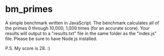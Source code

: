 # bm_primes
A simple benchmark written in JavaScript. The benchmark calculates all of the primes 0 through 10,000, 1,000 times (for an accurate score). Your results will output to a "results.txt" file in the same folder as the "index.js" file. Please be sure to have Node.js installed.

P.S. My score is 28. :)
